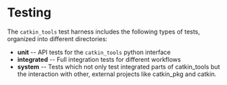 Testing
=======

The `catkin_tools` test harness includes the following
types of tests, organized into different directories:

* **unit** -- API tests for the `catkin_tools` python interface
* **integrated** -- Full integration tests for different workflows
* **system** -- Tests which not only test integrated parts of catkin_tools but the interaction with other, external projects like catkin_pkg and catkin.


